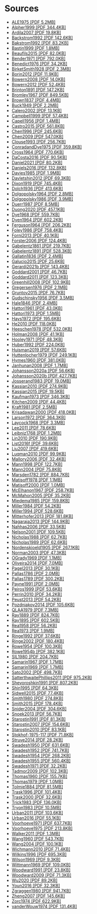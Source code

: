 # Sources

- [ALE1975 [PDF 5.2MB]](https://cdstar.eva.mpg.de/bitstreams/EAEA0-1075-2A0A-629D-0/ALE1975.pdf)
- [Alpher1999 [PDF 344.4KB]](https://cdstar.eva.mpg.de/bitstreams/EAEA0-D9D6-7A77-ABD0-0/Alpher1999.pdf)
- [Ardila2007 [PDF 19.8KB]](https://cdstar.eva.mpg.de/bitstreams/EAEA0-DBE4-C639-16ED-0/Ardila2007.pdf)
- [Backstrom1992 [PDF 142.6KB]](https://cdstar.eva.mpg.de/bitstreams/EAEA0-7024-94E9-3662-0/Backstrom1992.pdf)
- [Bakstrom1992 [PDF 83.2KB]](https://cdstar.eva.mpg.de/bitstreams/EAEA0-10D7-907D-55FE-0/Bakstrom1992.pdf)
- [Bastin1999 [PDF 1.8MB]](https://cdstar.eva.mpg.de/bitstreams/EAEA0-4136-3261-85E4-0/Bastin1999.pdf)
- [Beaufils2015 [PDF 82.0KB]](https://cdstar.eva.mpg.de/bitstreams/EAEA0-D39A-50FB-EF52-0/Beaufils2015.pdf)
- [Bender1971 [PDF 792.0KB]](https://cdstar.eva.mpg.de/bitstreams/EAEA0-5FFB-17AB-9DF7-0/Bender1971.pdf)
- [Benedict1976 [PDF 34.2KB]](https://cdstar.eva.mpg.de/bitstreams/EAEA0-3348-2E93-56EC-0/Benedict1976.pdf)
- [BirketSmith1928 [PDF 2.3MB]](https://cdstar.eva.mpg.de/bitstreams/EAEA0-C498-3040-D644-0/BirketSmith1928.pdf)
- [Borin2012 [PDF 11.9KB]](https://cdstar.eva.mpg.de/bitstreams/EAEA0-6727-D480-0CFA-0/Borin2012.pdf)
- [Bowern2008 [PDF 14.0KB]](https://cdstar.eva.mpg.de/bitstreams/EAEA0-E2BF-10CA-4D98-0/Bowern2008.pdf)
- [Bowern2012 [PDF 52.4KB]](https://cdstar.eva.mpg.de/bitstreams/EAEA0-3623-2679-3CA7-0/Bowern2012.pdf)
- [Brinton1891 [PDF 147.2KB]](https://cdstar.eva.mpg.de/bitstreams/EAEA0-DF06-814E-76E4-0/Brinton1891.pdf)
- [Bromley1967 [PDF 849.5KB]](https://cdstar.eva.mpg.de/bitstreams/EAEA0-4876-30F5-783B-0/Bromley1967.pdf)
- [Brown1837 [PDF 4.4MB]](https://cdstar.eva.mpg.de/bitstreams/EAEA0-8621-BC2B-830E-0/Brown1837.pdf)
- [Buck1949 [PDF 2.2MB]](https://cdstar.eva.mpg.de/bitstreams/EAEA0-CE1F-FFC5-C004-0/Buck1949.pdf)
- [Calero2002 [PDF 13.1KB]](https://cdstar.eva.mpg.de/bitstreams/EAEA0-0B99-B2E7-F457-0/Calero2002.pdf)
- [Campbell1999 [PDF 57.4KB]](https://cdstar.eva.mpg.de/bitstreams/EAEA0-EC01-62C4-30ED-0/Campbell1999.pdf)
- [Capell1956 [PDF 1.4MB]](https://cdstar.eva.mpg.de/bitstreams/EAEA0-73BC-AA8D-BE8A-0/Capell1956.pdf)
- [Castro2015 [PDF 561.8KB]](https://cdstar.eva.mpg.de/bitstreams/EAEA0-076B-4EB7-AB85-0/Castro2015.pdf)
- [Chen1996 [PDF 245.6KB]](https://cdstar.eva.mpg.de/bitstreams/EAEA0-87AF-C20B-A734-0/Chen1996.pdf)
- [Chen2009 [PDF 547.0KB]](https://cdstar.eva.mpg.de/bitstreams/EAEA0-786F-687C-8AFA-0/Chen2009.pdf)
- [Clouse1993 [PDF 256.7KB]](https://cdstar.eva.mpg.de/bitstreams/EAEA0-5300-FA28-C1E3-0/Clouse1993.pdf)
- [ConradandDye1975 [PDF 359.8KB]](https://cdstar.eva.mpg.de/bitstreams/EAEA0-53C9-0FB7-E352-0/ConradandDye1975.pdf)
- [Cross1964 [PDF 770.6KB]](https://cdstar.eva.mpg.de/bitstreams/EAEA0-1DC5-ACF0-4FCC-0/Cross1964.pdf)
- [DaCosta2016 [PDF 90.5KB]](https://cdstar.eva.mpg.de/bitstreams/EAEA0-B8C2-6659-EA50-0/DaCosta2016.pdf)
- [Daniel2021 [PDF 80.2KB]](https://cdstar.eva.mpg.de/bitstreams/EAEA0-2D3D-32B7-216C-0/Daniel2021.pdf)
- [Daniels2016 [PDF 132.8KB]](https://cdstar.eva.mpg.de/bitstreams/EAEA0-E0F9-102F-27A0-0/Daniels2016.pdf)
- [Davies1985 [PDF 1.9MB]](https://cdstar.eva.mpg.de/bitstreams/EAEA0-5435-1785-476C-0/Davies1985.pdf)
- [Davletshin2012 [PDF 69.3KB]](https://cdstar.eva.mpg.de/bitstreams/EAEA0-BE27-1E57-EF4B-0/Davletshin2012.pdf)
- [Dixon1919 [PDF 745.4KB]](https://cdstar.eva.mpg.de/bitstreams/EAEA0-E523-184F-B67A-0/Dixon1919.pdf)
- [Dolch1936 [PDF 413.6KB]](https://cdstar.eva.mpg.de/bitstreams/EAEA0-B309-4F71-ECFE-0/Dolch1936.pdf)
- [Dolgopolsky1964 [PDF 2.8MB]](https://cdstar.eva.mpg.de/bitstreams/EAEA0-F41D-6AB7-0B17-0/Dolgopolsky1964.pdf)
- [Dolgopolsky1986 [PDF 3.9MB]](https://cdstar.eva.mpg.de/bitstreams/EAEA0-6EED-ECFF-EDA0-0/Dolgopolsky1986.pdf)
- [Duerr1987 [PDF 8.5MB]](https://cdstar.eva.mpg.de/bitstreams/EAEA0-84E3-D561-EDC5-0/Duerr1987.pdf)
- [Duong2020 [PDF 457.1KB]](https://cdstar.eva.mpg.de/bitstreams/EAEA0-2D36-D62B-3247-0/Duong2020.pdf)
- [Dye1968 [PDF 559.7KB]](https://cdstar.eva.mpg.de/bitstreams/EAEA0-2820-C1F0-8864-0/Dye1968.pdf)
- [Dyen1964 [PDF 602.2KB]](https://cdstar.eva.mpg.de/bitstreams/EAEA0-1B8C-E910-0EE8-0/Dyen1964.pdf)
- [Ferguson1964 [PDF 206.2KB]](https://cdstar.eva.mpg.de/bitstreams/EAEA0-E0D7-A5F4-4FCC-0/Ferguson1964.pdf)
- [Foley1986 [PDF 758.4KB]](https://cdstar.eva.mpg.de/bitstreams/EAEA0-72DE-267C-1377-0/Foley1986.pdf)
- [Forni2013 [PDF 40.1KB]](https://cdstar.eva.mpg.de/bitstreams/EAEA0-EB1C-395B-EB5F-0/Forni2013.pdf)
- [Forster2006 [PDF 124.4KB]](https://cdstar.eva.mpg.de/bitstreams/EAEA0-77FB-23F8-97F8-0/Forster2006.pdf)
- [Gabelentz1861 [PDF 219.7KB]](https://cdstar.eva.mpg.de/bitstreams/EAEA0-F6DC-4E12-E797-0/Gabelentz1861.pdf)
- [Gabelentz1891 [PDF 528.3KB]](https://cdstar.eva.mpg.de/bitstreams/EAEA0-3467-B183-D7FF-0/Gabelentz1891.pdf)
- [Gallatin1836 [PDF 2.4MB]](https://cdstar.eva.mpg.de/bitstreams/EAEA0-42A6-4605-5BA5-0/Gallatin1836.pdf)
- [Galucio2015 [PDF 25.6KB]](https://cdstar.eva.mpg.de/bitstreams/EAEA0-F16B-97E2-DA68-0/Galucio2015.pdf)
- [Gerardi2021b [PDF 143.4KB]](https://cdstar.eva.mpg.de/bitstreams/EAEA0-3175-165B-AF4A-0/Gerardi2021b.pdf)
- [Goddard2001 [PDF 46.7KB]](https://cdstar.eva.mpg.de/bitstreams/EAEA0-1C10-2132-200D-0/Goddard2001.pdf)
- [Goddard2011 [PDF 123.3KB]](https://cdstar.eva.mpg.de/bitstreams/EAEA0-C1BF-E247-4C8F-0/Goddard2011.pdf)
- [Greenhill2008 [PDF 102.9KB]](https://cdstar.eva.mpg.de/bitstreams/EAEA0-A562-8EF7-96DA-0/Greenhill2008.pdf)
- [Gregersen1976 [PDF 2.1MB]](https://cdstar.eva.mpg.de/bitstreams/EAEA0-1A77-3C11-D40D-0/Gregersen1976.pdf)
- [Gruntov2015 [PDF 76.7KB]](https://cdstar.eva.mpg.de/bitstreams/EAEA0-A780-EAD5-2E8C-0/Gruntov2015.pdf)
- [Gudschinsky1956 [PDF 3.5MB]](https://cdstar.eva.mpg.de/bitstreams/EAEA0-DCEC-5E9C-503D-0/Gudschinsky1956.pdf)
- [Hale1846 [PDF 2.4MB]](https://cdstar.eva.mpg.de/bitstreams/EAEA0-B4BA-C46C-3F66-0/Hale1846.pdf)
- [Hattori1961 [PDF 43.0KB]](https://cdstar.eva.mpg.de/bitstreams/EAEA0-28B2-C812-C8D6-0/Hattori1961.pdf)
- [Hattori1973 [PDF 1.5MB]](https://cdstar.eva.mpg.de/bitstreams/EAEA0-D793-BF6A-3B28-0/Hattori1973.pdf)
- [Hays1972 [PDF 195.6KB]](https://cdstar.eva.mpg.de/bitstreams/EAEA0-0A2D-2324-DF7D-0/Hays1972.pdf)
- [He2010 [PDF 118.0KB]](https://cdstar.eva.mpg.de/bitstreams/EAEA0-36FC-4B7B-E95D-0/He2010.pdf)
- [Heeschen1978 [PDF 532.0KB]](https://cdstar.eva.mpg.de/bitstreams/EAEA0-C0FD-01FA-AD93-0/Heeschen1978.pdf)
- [Holman2008 [PDF 41.1KB]](https://cdstar.eva.mpg.de/bitstreams/EAEA0-2ADD-93A3-8905-0/Holman2008.pdf)
- [Hooley1971 [PDF 48.3KB]](https://cdstar.eva.mpg.de/bitstreams/EAEA0-7BC8-E384-7C5B-0/Hooley1971.pdf)
- [Huber1992 [PDF 224.0KB]](https://cdstar.eva.mpg.de/bitstreams/EAEA0-78F1-75A6-501A-0/Huber1992.pdf)
- [Huisman2019 [PDF 57.6KB]](https://cdstar.eva.mpg.de/bitstreams/EAEA0-567C-4208-B2D3-0/Huisman2019.pdf)
- [Huttenlocher1979 [PDF 249.1KB]](https://cdstar.eva.mpg.de/bitstreams/EAEA0-B51E-8970-9B48-0/Huttenlocher1979.pdf)
- [Hymes1960 [PDF 381.0KB]](https://cdstar.eva.mpg.de/bitstreams/EAEA0-40CE-AC89-9B73-0/Hymes1960.pdf)
- [Janhunan2008 [PDF 1.7MB]](https://cdstar.eva.mpg.de/bitstreams/EAEA0-062A-6A8E-0CAD-0/Janhunan2008.pdf)
- [Johansson2020a [PDF 56.6KB]](https://cdstar.eva.mpg.de/bitstreams/EAEA0-4A56-AB35-C03A-0/Johansson2020.pdf)
- [Johansson2020b [PDF 427.7KB]](https://cdstar.eva.mpg.de/bitstreams/EAEA0-9844-71E1-F71E-0/Johansson2020b.pdf)
- [Josserand1983 [PDF 19.0MB]](https://cdstar.eva.mpg.de/bitstreams/EAEA0-AC3F-1827-8A1F-0/Josserand1983.pdf)
- [Kassian2010 [PDF 274.9KB]](https://cdstar.eva.mpg.de/bitstreams/EAEA0-B9C2-91A7-7B4B-0/Kassian2010.pdf)
- [Kassian2015 [PDF 19.5KB]](https://cdstar.eva.mpg.de/bitstreams/EAEA0-FAC3-DC12-6CAA-0/Kassian2015.pdf)
- [Kaufman1973 [PDF 346.3KB]](https://cdstar.eva.mpg.de/bitstreams/EAEA0-E9C9-2403-3EFD-0/Kaufman1973.pdf)
- [Kitchen2009 [PDF 44.4KB]](https://cdstar.eva.mpg.de/bitstreams/EAEA0-7743-A311-A89B-0/Kitchen2009.pdf)
- [Kraft1981 [PDF 2.5MB]](https://cdstar.eva.mpg.de/bitstreams/EAEA0-866A-E7B6-914D-0/Kraft1981.pdf)
- [Krisadawan2000 [PDF 418.0KB]](https://cdstar.eva.mpg.de/bitstreams/EAEA0-571E-3111-872C-0/Krisadawan2000.pdf)
- [Larson1972 [PDF 364.3KB]](https://cdstar.eva.mpg.de/bitstreams/EAEA0-CD03-3CDD-3DDC-0/Larson1972.pdf)
- [Laycock1968 [PDF 3.3MB]](https://cdstar.eva.mpg.de/bitstreams/EAEA0-5C98-1EF6-171C-0/Laycock1968.pdf)
- [Lee2011 [PDF 78.6KB]](https://cdstar.eva.mpg.de/bitstreams/EAEA0-14C5-3F7D-420A-0/Lee2011.pdf)
- [Leibniz1768 [PDF 1.2MB]](https://cdstar.eva.mpg.de/bitstreams/EAEA0-A70C-D534-B3C4-0/Leibniz1768.pdf)
- [Lin2010 [PDF 190.9KB]](https://cdstar.eva.mpg.de/bitstreams/EAEA0-45DB-F0CD-62BF-0/Lin2010.pdf)
- [List2016f [PDF 39.6KB]](https://cdstar.eva.mpg.de/bitstreams/EAEA0-8EFE-CCC0-517C-0/List2016f.pdf)
- [Liu2007 [PDF 419.6KB]](https://cdstar.eva.mpg.de/bitstreams/EAEA0-87D0-93C1-F6B3-0/Liu2007.pdf)
- [Luqman2010 [PDF 99.9KB]](https://cdstar.eva.mpg.de/bitstreams/EAEA0-BF75-7AAC-19E5-0/Luqman2010.pdf)
- [Mallory2006 [PDF 32.4KB]](https://cdstar.eva.mpg.de/bitstreams/EAEA0-C2BF-60F9-324F-0/Mallory2006.pdf)
- [Mann1998 [PDF 122.7KB]](https://cdstar.eva.mpg.de/bitstreams/EAEA0-4772-44F4-02B9-0/Mann1998.pdf)
- [Mann2004 [PDF 75.8KB]](https://cdstar.eva.mpg.de/bitstreams/EAEA0-BD9C-282A-3194-0/Mann2004.pdf)
- [Marsden1782 [PDF 884.7KB]](https://cdstar.eva.mpg.de/bitstreams/EAEA0-0BE6-D7EA-EFE2-0/Marsden1782.pdf)
- [Matisoff1978 [PDF 1.1MB]](https://cdstar.eva.mpg.de/bitstreams/EAEA0-8016-73B9-AE92-0/Matisoff1978.pdf)
- [Matisoff2000 [PDF 1.0MB]](https://cdstar.eva.mpg.de/bitstreams/EAEA0-1761-3AE4-0891-0/Matisoff2000.pdf)
- [McElhanon1967 [PDF 258.7KB]](https://cdstar.eva.mpg.de/bitstreams/EAEA0-F2A9-EA0D-DFE5-0/McElhanon1967.pdf)
- [McMahon2005 [PDF 35.2KB]](https://cdstar.eva.mpg.de/bitstreams/EAEA0-EFFC-3DC8-C6A3-0/McMahon2005.pdf)
- [Miedema1985 [PDF 159.8KB]](https://cdstar.eva.mpg.de/bitstreams/EAEA0-AD30-D919-4E79-0/Miedema1985.pdf)
- [Miller1984 [PDF 54.2KB]](https://cdstar.eva.mpg.de/bitstreams/EAEA0-44CA-4CEE-5C4F-0/Miller1984.pdf)
- [Miller1994 [PDF 528.6KB]](https://cdstar.eva.mpg.de/bitstreams/EAEA0-B4A0-7C1E-C559-0/Miller1994.pdf)
- [Mitterhofer2013 [PDF 181.8KB]](https://cdstar.eva.mpg.de/bitstreams/EAEA0-E813-C602-E25B-0/Mitterhofer2013.pdf)
- [Nagaraja2013 [PDF 144.9KB]](https://cdstar.eva.mpg.de/bitstreams/EAEA0-E7BD-F4BF-7614-0/Nagaraja2013.pdf)
- [Nahhas2006 [PDF 33.5KB]](https://cdstar.eva.mpg.de/bitstreams/EAEA0-CE91-D88E-D700-0/Nahhas2006.pdf)
- [Nelson2001 [PDF 109.5KB]](https://cdstar.eva.mpg.de/bitstreams/EAEA0-0B12-5362-1E08-0/Nelson2001.pdf)
- [Nicholas1988 [PDF 62.7KB]](https://cdstar.eva.mpg.de/bitstreams/EAEA0-7296-A115-6585-0/Nicholas1988.pdf)
- [Nicholas1989 [PDF 62.6KB]](https://cdstar.eva.mpg.de/bitstreams/EAEA0-72D9-618A-A288-0/Nicholas1989.pdf)
- [Nordenskioeld1905 [PDF 267.1KB]](https://cdstar.eva.mpg.de/bitstreams/EAEA0-3D35-6B31-33B1-0/Nordenskioeld1905.pdf)
- [Norman2003 [PDF 47.3KB]](https://cdstar.eva.mpg.de/bitstreams/EAEA0-B756-59E5-428E-0/Norman2003.pdf)
- [OGrady1969 [PDF 1.1MB]](https://cdstar.eva.mpg.de/bitstreams/EAEA0-8824-48E3-C56C-0/OGrady1969.pdf)
- [Oliveira2014 [PDF 7.0MB]](https://cdstar.eva.mpg.de/bitstreams/EAEA0-CEFC-4863-29FD-0/Oliveira2014.pdf)
- [Pagel2013 [PDF 30.1KB]](https://cdstar.eva.mpg.de/bitstreams/EAEA0-9291-5FB1-D4E4-0/Pagel2013.pdf)
- [Pallas1786 [PDF 2.0MB]](https://cdstar.eva.mpg.de/bitstreams/EAEA0-788B-3A7A-F5BD-0/Pallas1786.pdf)
- [Pallas1789 [PDF 300.2KB]](https://cdstar.eva.mpg.de/bitstreams/EAEA0-7476-0A24-F9C6-0/Pallas1789.pdf)
- [Payne1991 [PDF 2.0MB]](https://cdstar.eva.mpg.de/bitstreams/EAEA0-63A0-89F9-9503-0/Payne1991.pdf)
- [Peiros1999 [PDF 53.6KB]](https://cdstar.eva.mpg.de/bitstreams/EAEA0-FBBB-8141-42C2-0/Peiros1999.pdf)
- [Perrin2010 [PDF 34.2KB]](https://cdstar.eva.mpg.de/bitstreams/EAEA0-EBFF-6187-6C67-0/Perrin2010.pdf)
- [Peust2013 [PDF 54.2KB]](https://cdstar.eva.mpg.de/bitstreams/EAEA0-890C-FAC5-01DF-0/Peust2013.pdf)
- [Pozdniakov2014 [PDF 105.6KB]](https://cdstar.eva.mpg.de/bitstreams/EAEA0-61E8-C809-F350-0/Pozdniakov2014.pdf)
- [QLAA1979 [PDF 7.3MB]](https://cdstar.eva.mpg.de/bitstreams/EAEA0-7C15-387E-ADDC-0/QLAA1979.pdf)
- [Ray1889 [PDF 824.7KB]](https://cdstar.eva.mpg.de/bitstreams/EAEA0-D27F-B560-4C42-0/Ray1889.pdf)
- [Ray1895 [PDF 602.5KB]](https://cdstar.eva.mpg.de/bitstreams/EAEA0-2074-3E06-2E64-0/Ray1895.pdf)
- [Rea1958 [PDF 56.2KB]](https://cdstar.eva.mpg.de/bitstreams/EAEA0-7584-275E-952B-0/Rea1958.pdf)
- [Rea1973 [PDF 1.9MB]](https://cdstar.eva.mpg.de/bitstreams/EAEA0-C655-BBF5-5EBD-0/Rea1973.pdf)
- [Ringe1992 [PDF 37.6KB]](https://cdstar.eva.mpg.de/bitstreams/EAEA0-955A-2311-4E98-0/Ringe1992.pdf)
- [Ringe2002 [PDF 180.4KB]](https://cdstar.eva.mpg.de/bitstreams/EAEA0-B4F7-13C7-EAE0-0/Ringe2002.pdf)
- [Rowe1954 [PDF 100.3KB]](https://cdstar.eva.mpg.de/bitstreams/EAEA0-A8ED-1F11-7957-0/Rowe1954.pdf)
- [Rowe1954b [PDF 382.1KB]](https://cdstar.eva.mpg.de/bitstreams/EAEA0-0599-4CDE-F7D6-0/Rowe1954b.pdf)
- [SIL1980 [PDF 204.7KB]](https://cdstar.eva.mpg.de/bitstreams/EAEA0-6C2D-484C-E5CA-0/SIL1980.pdf)
- [Samarin1967 [PDF 1.7MB]](https://cdstar.eva.mpg.de/bitstreams/EAEA0-D277-3976-CC59-0/Samarin1967.pdf)
- [Samarin1969 [PDF 1.7MB]](https://cdstar.eva.mpg.de/bitstreams/EAEA0-D277-3976-CC59-0/Samarin1967.pdf)
- [Sato2002 [PDF 498.7KB]](https://cdstar.eva.mpg.de/bitstreams/EAEA0-230E-DE47-B663-0/Sato2002.pdf)
- [SatterthwaitePhillips2011 [PDF 975.2KB]](https://cdstar.eva.mpg.de/bitstreams/EAEA0-6BEA-C151-35BB-0/SatterthwaitePhillips2011.pdf)
- [Shevoroshkin1991 [PDF 807.2KB]](https://cdstar.eva.mpg.de/bitstreams/EAEA0-8451-1EED-418C-0/Shevoroshkin1991.pdf)
- [Shin1995 [PDF 64.3KB]](https://cdstar.eva.mpg.de/bitstreams/EAEA0-CD86-F944-A264-0/Shin1995.pdf)
- [Sidwell2015 [PDF 77.4KB]](https://cdstar.eva.mpg.de/bitstreams/EAEA0-3D62-A536-09C8-0/Sidwell2015.pdf)
- [Smith1980 [PDF 274.8KB]](https://cdstar.eva.mpg.de/bitstreams/EAEA0-B6CB-D110-4C13-0/Smith1980.pdf)
- [Smith2015 [PDF 178.4KB]](https://cdstar.eva.mpg.de/bitstreams/EAEA0-E8F6-E17D-57D3-0/Smith2015.pdf)
- [Snider2004 [PDF 304.6KB]](https://cdstar.eva.mpg.de/bitstreams/EAEA0-5923-B1E2-93B3-0/Snider2004.pdf)
- [Snoek2013 [PDF 56.7KB]](https://cdstar.eva.mpg.de/bitstreams/EAEA0-E80D-E655-9A68-0/Snoek2013.pdf)
- [Starostin1991 [PDF 81.3KB]](https://cdstar.eva.mpg.de/bitstreams/EAEA0-BA5C-CCFE-F501-0/Starostin1991.pdf)
- [Starostin2007 [PDF 154.6KB]](https://cdstar.eva.mpg.de/bitstreams/EAEA0-D4BF-DD7A-FBC6-0/Starostin2007.pdf)
- [Starostin2010 [PDF 83.1KB]](https://cdstar.eva.mpg.de/bitstreams/EAEA0-9A92-475B-67DA-0/Starostin2010.pdf)
- [Stokhof-1975-117 [PDF 71.8KB]](https://cdstar.eva.mpg.de/bitstreams/EAEA0-D10E-AB6C-7134-0/Stokhof_1975_117.pdf)
- [Struve2014 [PDF 28.2KB]](https://cdstar.eva.mpg.de/bitstreams/EAEA0-1A94-D097-0AE7-0/Struve2014.pdf)
- [Swadesh1950 [PDF 631.6KB]](https://cdstar.eva.mpg.de/bitstreams/EAEA0-E2E2-1C47-2366-0/Swadesh1950.pdf)
- [Swadesh1952 [PDF 741.7KB]](https://cdstar.eva.mpg.de/bitstreams/EAEA0-BF5B-6FD1-C12C-0/Swadesh1952.pdf)
- [Swadesh1954 [PDF 268.2KB]](https://cdstar.eva.mpg.de/bitstreams/EAEA0-0197-6DD7-5852-0/Swadesh1954.pdf)
- [Swadesh1955 [PDF 560.4KB]](https://cdstar.eva.mpg.de/bitstreams/EAEA0-840E-3CD5-C8AA-0/Swadesh1955.pdf)
- [Swadesh1971 [PDF 32.2KB]](https://cdstar.eva.mpg.de/bitstreams/EAEA0-0D29-EF17-0734-0/Swadesh1971.pdf)
- [Tadmor2009 [PDF 102.3KB]](https://cdstar.eva.mpg.de/bitstreams/EAEA0-8123-2F91-AFE5-0/Tadmor2009.pdf)
- [Thomas1960 [PDF 155.7KB]](https://cdstar.eva.mpg.de/bitstreams/EAEA0-CF51-4CB3-0270-0/Thomas1960.pdf)
- [Thomas1979 [PDF 1.0MB]](https://cdstar.eva.mpg.de/bitstreams/EAEA0-1283-3702-5D99-0/Thomas1979.pdf)
- [Tolmie1884 [PDF 81.5MB]](https://cdstar.eva.mpg.de/bitstreams/EAEA0-CC88-DD14-3D38-0/Tolmie1884.pdf)
- [Trask1996 [PDF 101.4KB]](https://cdstar.eva.mpg.de/bitstreams/EAEA0-869C-6260-A20A-0/Trask1996.pdf)
- [Trask2000 [PDF 32.6KB]](https://cdstar.eva.mpg.de/bitstreams/EAEA0-BC95-8027-72EB-0/Trask2000.pdf)
- [Trick1983 [PDF 136.0KB]](https://cdstar.eva.mpg.de/bitstreams/EAEA0-254E-8352-CC6C-0/Trick1983.pdf)
- [Tryon1983 [PDF 10.5MB]](https://cdstar.eva.mpg.de/bitstreams/EAEA0-E597-FB7F-873A-0/Tryon1983.pdf)
- [Urban2011 [PDF 103.6KB]](https://cdstar.eva.mpg.de/bitstreams/EAEA0-0786-4F79-1847-0/Urban2011.pdf)
- [Urban2016 [PDF 55.1KB]](https://cdstar.eva.mpg.de/bitstreams/EAEA0-E1C0-ED15-A01F-0/Urban2016.pdf)
- [Voorhoeve1971 [PDF 637.7KB]](https://cdstar.eva.mpg.de/bitstreams/EAEA0-CB16-8DFD-561C-0/Voorhoeve1971.pdf)
- [Voorhoeve1975 [PDF 213.8KB]](https://cdstar.eva.mpg.de/bitstreams/EAEA0-D4F1-54BA-E96C-0/Voorhoeve1975.pdf)
- [Walker2011 [PDF 1.3MB]](https://cdstar.eva.mpg.de/bitstreams/EAEA0-150A-F0E3-7D03-0/Walker2011.pdf)
- [Wang1960 [PDF 543.7KB]](https://cdstar.eva.mpg.de/bitstreams/EAEA0-9A8E-8CF2-FADD-0/Wang1960.pdf)
- [Wang2004 [PDF 100.1KB]](https://cdstar.eva.mpg.de/bitstreams/EAEA0-472C-3E8F-947D-0/Wang2004.pdf)
- [Wichmann2010 [PDF 71.4KB]](https://cdstar.eva.mpg.de/bitstreams/EAEA0-0EC6-F0E1-E6BD-0/Wichmann2010.pdf)
- [Wilkins1996 [PDF 695.3KB]](https://cdstar.eva.mpg.de/bitstreams/EAEA0-1982-E6E1-8583-0/Wilkins1996.pdf)
- [Wilson1969 [PDF 9.3KB]](https://cdstar.eva.mpg.de/bitstreams/EAEA0-DA07-F656-F753-0/Wilson1969.pdf)
- [Wittmann1969 [PDF 109.0KB]](https://cdstar.eva.mpg.de/bitstreams/EAEA0-92EF-4ED7-4BDE-0/Wittmann1969.pdf)
- [Woodward1991 [PDF 23.8KB]](https://cdstar.eva.mpg.de/bitstreams/EAEA0-67D0-2FCC-8248-0/Woodward1991.pdf)
- [Woodward2009 [PDF 71.3KB]](https://cdstar.eva.mpg.de/bitstreams/EAEA0-9739-67FF-F008-0/Woodward2009.pdf)
- [Wu2020 [PDF 89.2KB]](https://cdstar.eva.mpg.de/bitstreams/EAEA0-C818-DD44-50E2-0/Wu2020.pdf)
- [Youn2016 [PDF 32.3KB]](https://cdstar.eva.mpg.de/bitstreams/EAEA0-4D84-BF14-4AAA-0/Youn2016.pdf)
- [Zgraggen1980 [PDF 941.7KB]](https://cdstar.eva.mpg.de/bitstreams/EAEA0-4A8B-07CF-2BC7-0/Zgraggen1980.pdf)
- [Zheng2007 [PDF 145.6KB]](https://cdstar.eva.mpg.de/bitstreams/EAEA0-7440-287A-7543-0/Zheng2007.pdf)
- [Zorc1974 [PDF 622.9KB]](https://cdstar.eva.mpg.de/bitstreams/EAEA0-64FC-7E94-CD44-0/Zorc1974.pdf)
- [vanderWouw1974 [PDF 131.4KB]](https://cdstar.eva.mpg.de/bitstreams/EAEA0-BD3E-45E8-E2D5-0/vanderWouw1974.pdf)